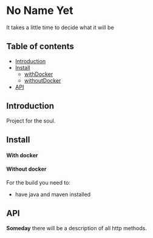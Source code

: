 # No Name Yet

It takes a little time to decide what it will be

## Table of contents
- [Introduction](#introduction)
- [Install](#install)
   - [withDocker](#withDocker)
   - [withoutDocker](#withoutDocker)
- [API](#api)

## Introduction <a name="introduction"></a>
Project for the soul.
## Install <a name="install"></a>

#### With docker <a name="withDocker"></a>

#### Without docker <a name="withoutDocker"></a>
For the build you need to:
- have java and maven installed

## API <a name="api"></a>

**Someday** there will be a description of all http methods.